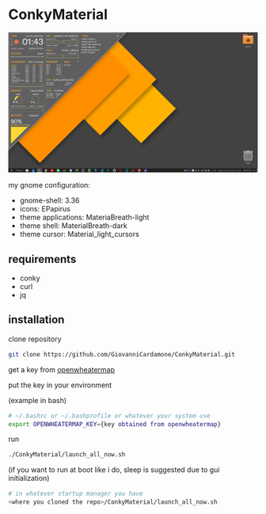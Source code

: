 # ConkyMaterial

![preview](./assets/example.png)

my gnome configuration:

- gnome-shell: 3.36
- icons: EPapirus
- theme applications: MateriaBreath-light
- theme shell: MaterialBreath-dark
- theme cursor: Material_light_cursors

## requirements

- conky
- curl
- jq

## installation

clone repository

```bash
git clone https://github.com/GiovanniCardamone/ConkyMaterial.git
```

get a key from [openwheatermap](https://developer.accuweather.com/)

put the key in your environment

(example in bash)

```bash
# ~/.bashrc or ~/.bashprofile or whatever your system use
export OPENWHEATERMAP_KEY={key obtained from openwheatermap}
```

run

```bash
./ConkyMaterial/launch_all_now.sh
```

(if you want to run at boot like i do, sleep is suggested due to gui initialization)

```bash
# in whatever startup manager you have
<where you cloned the repo>/ConkyMaterial/launch_all_now.sh
```
